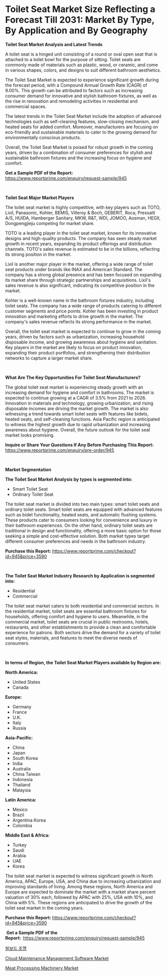 <p><h1>Toilet Seat Market Size Reflecting a Forecast Till 2031: Market By Type, By Application and By Geography</h1></p><p><strong>Toilet Seat Market Analysis and Latest Trends</strong></p>
<p><p>A toilet seat is a hinged unit consisting of a round or oval open seat that is attached to a toilet bowl for the purpose of sitting. Toilet seats are commonly made of materials such as plastic, wood, or ceramic, and come in various shapes, colors, and designs to suit different bathroom aesthetics.</p><p>The Toilet Seat Market is expected to experience significant growth during the forecast period, with a Compound Annual Growth Rate (CAGR) of 9.00%. This growth can be attributed to factors such as increasing consumer demand for innovative and stylish bathroom fixtures, as well as the rise in renovation and remodeling activities in residential and commercial spaces.</p><p>The latest trends in the Toilet Seat Market include the adoption of advanced technologies such as self-cleaning features, slow-closing mechanism, and heated seats for added comfort. Moreover, manufacturers are focusing on eco-friendly and sustainable materials to cater to the growing demand for environmentally conscious products.</p><p>Overall, the Toilet Seat Market is poised for robust growth in the coming years, driven by a combination of consumer preferences for stylish and sustainable bathroom fixtures and the increasing focus on hygiene and comfort.</p></p>
<p><strong>Get a Sample PDF of the Report:&nbsp;</strong> <a href="https://www.reportprime.com/enquiry/request-sample/945">https://www.reportprime.com/enquiry/request-sample/945</a></p>
<p>&nbsp;</p>
<p><strong>Toilet Seat Major Market Players</strong></p>
<p><p>The toilet seat market is highly competitive, with key players such as TOTO, Lixil, Panasonic, Kohler, BEMIS, Villeroy & Boch, GEBERIT, Roca, Pressalit A/S, HUIDA, Hamberger Sanitary, MKW, R&T, WDI, JOMOO, Aosman, HEGII, Dongpengjieju competing for market share. </p><p>TOTO is a leading player in the toilet seat market, known for its innovative designs and high-quality products. The company has seen steady market growth in recent years, expanding its product offerings and distribution channels. TOTO's sales revenue is estimated to be in the billions, reflecting its strong position in the market.</p><p>Lixil is another major player in the market, offering a wide range of toilet seat products under brands like INAX and American Standard. The company has a strong global presence and has been focused on expanding its market share through strategic partnerships and acquisitions. Lixil's sales revenue is also significant, indicating its competitive position in the market.</p><p>Kohler is a well-known name in the bathroom fixtures industry, including toilet seats. The company has a wide range of products catering to different customer segments and price points. Kohler has been investing in product innovation and marketing efforts to drive growth in the market. The company's sales revenue reflects its strong performance in the market.</p><p>Overall, the toilet seat market is expected to continue to grow in the coming years, driven by factors such as urbanization, increasing household disposable income, and growing awareness about hygiene and sanitation. Key players in the market are likely to focus on product innovation, expanding their product portfolios, and strengthening their distribution networks to capture a larger market share.</p></p>
<p>&nbsp;</p>
<p><strong>What Are The Key Opportunities For Toilet Seat Manufacturers?</strong></p>
<p><p>The global toilet seat market is experiencing steady growth with an increasing demand for hygiene and comfort in bathrooms. The market is expected to continue growing at a CAGR of 3.5% from 2021 to 2026. Innovation in materials and technology, growing urbanization, and rising disposable incomes are driving the market growth. The market is also witnessing a trend towards smart toilet seats with features like bidets, heated seats, and self-cleaning functions. Asia Pacific region is anticipated to witness the highest growth due to rapid urbanization and increasing awareness about hygiene. Overall, the future outlook for the toilet seat market looks promising.</p></p>
<p><strong>Inquire or Share Your Questions If Any Before Purchasing This Report:</strong> <a href="https://www.reportprime.com/enquiry/pre-order/945">https://www.reportprime.com/enquiry/pre-order/945</a></p>
<p>&nbsp;</p>
<p><strong>Market Segmentation</strong></p>
<p><strong>The Toilet Seat Market Analysis by types is segmented into:</strong></p>
<p><ul><li>Smart Toilet Seat</li><li>Ordinary Toilet Seat</li></ul></p>
<p><p>The toilet seat market is divided into two main types: smart toilet seats and ordinary toilet seats. Smart toilet seats are equipped with advanced features such as bidet functionality, heated seats, and automatic flushing systems. These products cater to consumers looking for convenience and luxury in their bathroom experiences. On the other hand, ordinary toilet seats are traditional in design and functionality, offering a more basic option for those seeking a simple and cost-effective solution. Both market types target different consumer preferences and needs in the bathroom industry.</p></p>
<p><strong>Purchase this Report:&nbsp;</strong><a href="https://www.reportprime.com/checkout?id=945&price=3590">https://www.reportprime.com/checkout?id=945&price=3590</a></p>
<p>&nbsp;</p>
<p><strong>The Toilet Seat Market Industry Research by Application is segmented into:</strong></p>
<p><ul><li>Residential</li><li>Commercial</li></ul></p>
<p><p>The toilet seat market caters to both residential and commercial sectors. In the residential market, toilet seats are essential bathroom fixtures for households, offering comfort and hygiene to users. Meanwhile, in the commercial market, toilet seats are crucial in public restrooms, hotels, restaurants, and other establishments to provide a clean and comfortable experience for patrons. Both sectors drive the demand for a variety of toilet seat styles, materials, and features to meet the diverse needs of consumers.</p></p>
<p>&nbsp;</p>
<p><strong>In terms of Region, the Toilet Seat Market Players available by Region are:</strong></p>
<p>
    <p> <strong> North America: </strong>
        <ul>
            <li>United States</li>
            <li>Canada</li>
        </ul>
        </p> 
    <p> <strong> Europe: </strong>
        <ul>
            <li>Germany</li>
            <li>France</li>
            <li>U.K.</li>
            <li>Italy</li>
            <li>Russia</li>
        </ul>
        </p> 
    <p> <strong> Asia-Pacific: </strong>
        <ul>
            <li>China</li>
            <li>Japan</li>
            <li>South Korea</li>
            <li>India</li>
            <li>Australia</li>
            <li>China Taiwan</li>
            <li>Indonesia</li>
            <li>Thailand</li>
            <li>Malaysia</li>
        </ul>
        </p> 
    <p> <strong> Latin America: </strong>
        <ul>
            <li>Mexico</li>
            <li>Brazil</li>
            <li>Argentina Korea</li>
            <li>Colombia</li>
        </ul>
        </p> 
    <p> <strong> Middle East & Africa: </strong>
        <ul>
            <li>Turkey</li>
            <li>Saudi</li>
            <li>Arabia</li>
            <li>UAE</li>
            <li>Korea</li>
        </ul>
    </p>
    </p>
<p><p>The toilet seat market is expected to witness significant growth in North America, APAC, Europe, USA, and China due to increasing urbanization and improving standards of living. Among these regions, North America and Europe are expected to dominate the market with a market share percent valuation of 30% each, followed by APAC with 25%, USA with 10%, and China with 5%. These regions are anticipated to drive the growth of the toilet seat market in the coming years.</p></p>
<p><strong>Purchase this Report: </strong><a href="https://www.reportprime.com/checkout?id=945&price=3590">https://www.reportprime.com/checkout?id=945&price=3590</a></p>
<p>&nbsp;<strong>Get a Sample PDF of the Report:&nbsp;&nbsp;</strong><a href="https://www.reportprime.com/enquiry/request-sample/945">https://www.reportprime.com/enquiry/request-sample/945</a></p>
<p><strong></strong></p>
<p><p><a href="https://github.com/fernandotryO5lson96765/Market-Research-Report-List-1/blob/main/60618674962.md">빌보드 조명</a></p><p><a href="https://butternut-bug-553.notion.site/Cloud-Maintenance-Management-Software-Market-Size-Share-Trends-Analysis-Report-By-Material-By-Ty-97e202992fd34d419b448d5cc8a6ebdb">Cloud Maintenance Management Software Market</a></p><p><a href="https://crocus-run-b5a.notion.site/Meat-Processing-Machinery-Market-Challenges-Opportunities-and-Growth-Drivers-and-Major-Market-Pla-76940ef6927d41c4add2ae48bf39f8bc">Meat Processing Machinery Market</a></p></p>